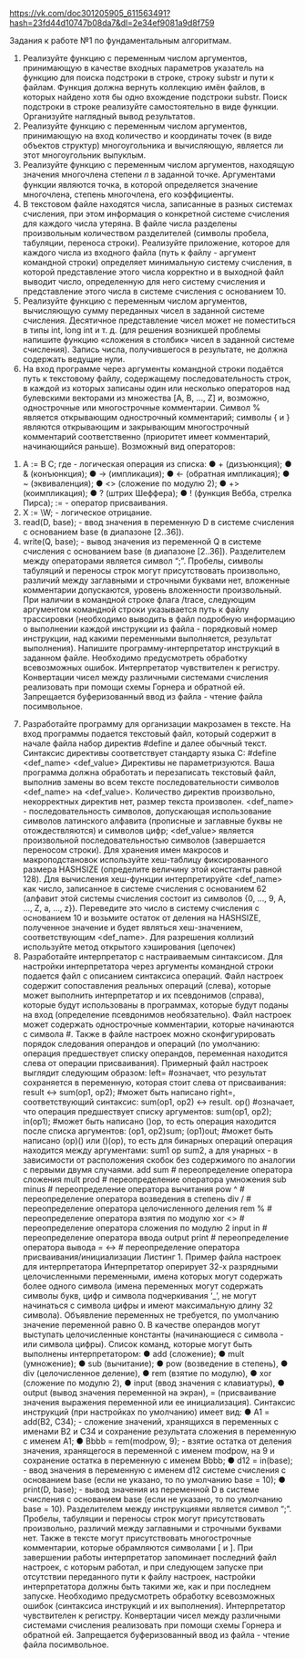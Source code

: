 https://vk.com/doc301205905_611563491?hash=23fd44d10747b08da7&dl=2e34ef9081a9d8f759


Задания к работе №1 по фундаментальным
алгоритмам.
1. Реализуйте функцию с переменным числом аргументов,
принимающую в качестве входных параметров указатель на
функцию для поиска подстроки в строке, строку substr и пути к
файлам. Функция должна вернуть коллекцию имён файлов, в
которых найдено хотя бы одно вхождение подстроки substr. Поиск
подстроки в строке реализуйте самостоятельно в виде функции.
Организуйте наглядный вывод результатов.
2. Реализуйте функцию с переменным числом аргументов,
принимающую на вход количество и координаты точек (в виде
объектов структур) многоугольника и вычисляющую, является ли
этот многоугольник выпуклым.
3. Реализуйте функцию с переменным числом аргументов, находящую
значения многочлена степени 𝑛 в заданной точке. Аргументами
функции являются точка, в которой определяется значение
многочлена, степень многочлена, его коэффициенты.
4. В текстовом файле находятся числа, записанные в разных системах
счисления, при этом информация о конкретной системе счисления
для каждого числа утеряна. В файле числа разделены произвольным
количеством разделителей (символы пробела, табуляции, переноса
строки). Реализуйте приложение, которое для каждого числа из
входного файла (путь к файлу - аргумент командной строки)
определяет минимальную систему счисления, в которой
представление этого числа корректно и в выходной файл выводит
число, определенную для него систему счисления и представление
этого числа в системе счисления с основанием 10.
5. Реализуйте функцию с переменным числом аргументов,
вычисляющую сумму переданных чисел в заданной системе
счисления. Десятичное представление чисел может не поместиться в
типы int, long int и т. д. (для решения возникшей проблемы напишите
функцию «сложения в столбик» чисел в заданной системе
счисления). Запись числа, получившегося в результате, не должна
содержать ведущие нули.
6. На вход программе через аргументы командной строки подаётся
путь к текстовому файлу, содержащему последовательность строк, в
каждой из которых записаны один или несколько операторов над
булевскими векторами из множества [A, B, …, Z] и, возможно,
однострочные или многострочные комментарии. Символ % является
открывающим однострочный комментарий; символы { и } являются
открывающим и закрывающим многострочный комментарий
соответственно (приоритет имеет комментарий, начинающийся
раньше).
Возможный вид операторов:

 1) A := B <op> C; где <op> - логическая операция из списка:
● + (дизъюнкция);
● & (конъюнкция);
● -> (импликация);
● <- (обратная импликация);
● ~ (эквиваленция);
● <> (сложение по модулю 2);
● +> (коимпликация);
● ? (штрих Шеффера);
● ! (функция Вебба, стрелка Пирса);
:= - оператор присваивания.
 2) X := \W; - логическое отрицание.
 3) read(D, base); - ввод значения в переменную D в системе
счисления с основанием base (в диапазоне [2..36]).
 4) write(Q, base); - вывод значения из переменной Q в системе
счисления с основанием base (в диапазоне [2..36]).
Разделителем между операторами является символ “;”. Пробелы,
символы табуляций и переносы строк могут присутствовать
произвольно, различий между заглавными и строчными буквами нет,
вложенные комментарии допускаются, уровень вложенности
произвольный. При наличии в командной строке флага /trace,
следующим аргументом командной строки указывается путь к файлу
трассировки (необходимо выводить в файл подробную информацию
о выполнении каждой инструкции из файла - порядковый номер
инструкции, над какими переменными выполняется, результат
выполнения). Напишите программу-интерпретатор инструкций в
заданном файле. Необходимо предусмотреть обработку
всевозможных ошибок. Интерпретатор чувствителен к регистру.
Конвертации чисел между различными системами счисления
реализовать при помощи схемы Горнера и обратной ей. Запрещается
буферизованный ввод из файла - чтение файла посимвольное.
7. Разработайте программу для организации макрозамен в тексте. На
вход программы подается текстовый файл, который содержит в
начале файла набор директив #define и далее обычный текст.
Синтаксис директивы соответствует стандарту языка C:
#define <def_name> <def_value>
Директивы не параметризуются. Ваша программа должна
обработать и перезаписать текстовый файл, выполнив замены во
всем тексте последовательности символов <def_name> на
<def_value>. Количество директив произвольно, некорректных
директив нет, размер текста произволен. <def_name> -
последовательность символов, допускающая использование
символов латинского алфавита (прописные и заглавные буквы не
отождествляются) и символов цифр; <def_value> является
произвольной последовательностью символов (завершается
переносом строки). Для хранения имен макросов и
макроподстановок используйте хеш-таблицу фиксированного
размера HASHSIZE (определите величину этой константы равной
128). Для вычисления хеш-функции интерпретируйте <def_name>
как число, записанное в системе счисления с основанием 62
(алфавит этой системы счисления состоит из символов {0, …, 9, A,
…, Z, a, …, z}). Переведите это число в систему счисления с
основанием 10 и возьмите остаток от деления на HASHSIZE,
полученное значение и будет являться хеш-значением,
соответствующим <def_name>. Для разрешения коллизий
используйте метод открытого хэширования (цепочек)
8. Разработайте интерпретатор с настраиваемым синтаксисом. Для
настройки интерпретатора через аргументы командной строки
подается файл с описанием синтаксиса операций. Файл настроек
содержит сопоставления реальных операций (слева), которые может
выполнить интерпретатор и их псевдонимов (справа), которые будут
использованы в программах, которые будут поданы на вход
(определение псевдонимов необязательно). Файл настроек может
содержать однострочные комментарии, которые начинаются с
символа #. Также в файле настроек можно сконфигурировать
порядок следования операндов и операций (по умолчанию: операция
предшествует списку операндов, переменная находится слева от
операции присваивания).
Примерный файл настроек выглядит следующим образом:
left= #означает, что результат сохраняется в переменную, которая
стоит слева от присваивания: result <-> sum(op1, op2);
#может быть написано right=, соответствующий синтаксис:
sum(op1, op2) <-> result.
op() #означает, что операция предшествует списку аргументов:
sum(op1, op2); in(op1);
#может быть написано ()op, то есть операция находится
после списка аргументов: (op1, op2)sum; (op1)out;
#может быть написано (op)() или ()(op), то есть для
бинарных операций операция находится между аргументами: sum1
op sum2, а для унарных - в зависимости от расположения скобок
без содержимого по аналогии с первыми двумя случаями.
add sum # переопределение оператора сложения
mult prod # переопределение оператора умножения
sub minus # переопределение оператора вычитания
pow ^ # переопределение оператора возведения в степень
div / # переопределение оператора целочисленного деления
rem % # переопределение оператора взятия по модулю
xor <> # переопределение оператора сложения по модулю 2
input in # переопределение оператора ввода
output print # переопределение оператора вывода
= <-> # переопределение оператора присваивания/инициализации
Листинг 1. Пример файла настроек для интерпретатора
Интерпретатор оперирует 32-х разрядными целочисленными
переменными, имена которых могут содержать более одного символа
(имена переменных могут содержать символы букв, цифр и символа
подчеркивания ‘_’, не могут начинаться с символа цифры и имеют
максимальную длину 32 символа). Объявление переменных не
требуется, по умолчанию значение переменной равно 0. В качестве
операндов могут выступать целочисленные константы
(начинающиеся с символа - или символа цифры).
Список команд, которые могут быть выполнены интерпретатором:
  ● add (сложение);
  ● mult (умножение);
  ● sub (вычитание);
  ● pow (возведение в степень),
  ● div (целочисленное деление),
  ● rem (взятие по модулю),
  ● xor (сложение по модулю 2),
  ● input (ввод значения с клавиатуры),
  ● output (вывод значения переменной на экран), = (присваивание значения выражения переменной или ее
инициализация).
Синтаксис инструкций (при настройках по умолчанию) имеет вид:
  ● A1 = add(B2, C34); - сложение значений, хранящихся в
переменных с именами B2 и C34 и сохранение
результата сложения в переменную с именем A1;
  ● Bbbb = rem(modpow, 9); - взятие остатка от деления
значения, хранящегося в переменной с именем modpow,
на 9 и сохранение остатка в переменную с именем Bbbb;
  ● d12 = in(base); - ввод значения в переменную с именем
d12 системе счисления с основанием base (если не
указано, то по умолчанию base = 10);
  ● print(D, base); - вывод значения из переменной D в
системе счисления с основанием base (если не указано,
то по умолчанию base = 10).
Разделителем между инструкциями является символ “;”. Пробелы,
табуляции и переносы строк могут присутствовать произвольно,
различий между заглавными и строчными буквами нет. Также в
тексте могут присутствовать многострочные комментарии, которые
обрамляются символами [ и ]. При завершении работы
интерпретатор запоминает последний файл настроек, с которым
работал, и при следующем запуске при отсутствии переданного пути
к файлу настроек, настройки интерпретатора должны быть такими
же, как и при последнем запуске. Необходимо предусмотреть
обработку всевозможных ошибок (синтаксиса инструкций и их
выполнения). Интерпретатор чувствителен к регистру. Конвертации
чисел между различными системами счисления реализовать при
помощи схемы Горнера и обратной ей. Запрещается буферизованный
ввод из файла - чтение файла посимвольное.
